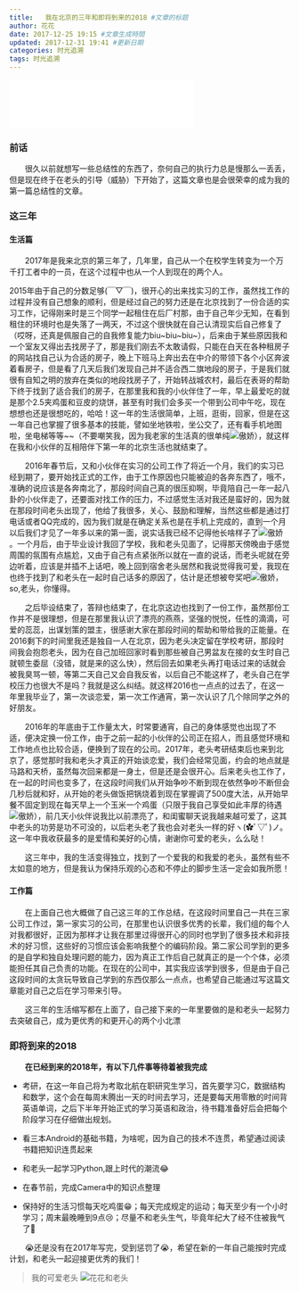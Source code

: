 ```yaml
---
title:   我在北京的三年和即将到来的2018 #文章的标题
author: 花花
date: 2017-12-25 19:15 #文章生成時間
updated: 2017-12-31 19:41 #更新日期
categories: 时光追溯
tags: 时光追溯
---
```


<iframe frameborder="no" border="0" marginwidth="0" marginheight="0" width=330 height=86 src="//music.163.com/outchain/player?type=2&id=28815250&auto=1&height=66"></iframe>

### 前话
&emsp;&emsp;很久以前就想写一些总结性的东西了，奈何自己的执行力总是慢那么一丢丢，但是现在终于在老头的引导（威胁）下开始了，这篇文章也是会很荣幸的成为我的第一篇总结性的文章。

### 这三年

#### 生活篇
&emsp;&emsp;2017年是我来北京的第三年了，几年里，自己从一个在校学生转变为一个万千打工者中的一员，在这个过程中也从一个人到现在的两个人。

2015年由于自己的分数足够(￣▽￣)，很开心的出来找实习的工作，虽然找工作的过程并没有自己想象的顺利，但是经过自己的努力还是在北京找到了一份合适的实习工作，记得刚来时是三个同学一起租住在后厂村那，由于自己年少无知，在看到租住的环境时也是失落了一两天，不过这个很快就在自己认清现实后自己修复了（哎呀，还真是佩服自己的自我修复能力biu~biu~biu~），后来由于某些原因我和一个室友又得出去找房子了，那是我们刚去不太敢请假，只能在白天在各种租房子的网站找自己认为合适的房子，晚上下班马上奔出去在中介的带领下各个小区奔波着看房子，但是看了几天后我们发现自己并不适合西二旗地段的房子，于是我们就很有自知之明的放弃在类似的地段找房子了，开始转战城农村，最后在表哥的帮助下终于找到了适合我们的房子，在那里我和我的小伙伴住了一年，早上最爱吃的就是那个2.5夹鸡蛋和豆皮的烧饼，甚至有时我们会多买一个带到公司中午吃，现在想想也还是很想吃的，哈哈！这一年的生活很简单，上班，逛街，回家，但是在这一年自己也掌握了很多基本的技能，譬如坐地铁啦，坐公交了，还有看手机地图啦，坐电梯等等~~（不要嘲笑我，因为我老家的生活真的很单纯![傲娇](http://p1q9eyoe7.bkt.clouddn.com/14.gif)），就这样在我和小伙伴的互相陪伴下第一年的北京生活也就结束了。

&emsp;&emsp;2016年春节后，又和小伙伴在实习的公司工作了将近一个月，我们的实习已经到期了，要开始找正式的工作，由于工作原因也只能被迫的各奔东西了，哦不，准确的说应该是各奔南北了，那段时间自己真的很压抑啊，毕竟陪自己一年一起八卦的小伙伴走了，还要面对找工作的压力，不过感觉生活对我还是蛮好的，因为就在那段时间老头出现了，他给了我很多，关心、鼓励和理解，当然这些都是通过打电话或者QQ完成的，因为我们就是在确定关系也是在手机上完成的，直到一个月以后我们才见了一年多以来的第一面，说实话我已经不记得他长啥样子了![傲娇](http://p1q9eyoe7.bkt.clouddn.com/66.gif)。一个月后，由于毕业设计我回了学校，我和老头见面了，记得那天傍晚由于感觉周围的氛围有点尴尬，又由于自己有点紧张所以就在一直的说话，而老头呢就在旁边听着，应该是并插不上话吧，晚上回到宿舍老头居然和我说觉得我可爱，我现在也终于找到了和老头在一起时自己话多的原因了，估计是还想被夸奖吧![傲娇](http://p1q9eyoe7.bkt.clouddn.com/27.gif)，so,老头，你懂得。

&emsp;&emsp;之后毕设结束了，答辩也结束了，在北京这边也找到了一份工作，虽然那份工作并不是很理想，但是在那里我认识了漂亮的燕燕，坚强的悦悦，任性的滴滴，可爱的蕊蕊，出谋划策的盟主，很感谢大家在那段时间的帮助和带给我的正能量。在2016剩下的时间里我还是独自一人在北京，因为老头决定留在学校考研，那段时间我会抱怨老头，因为在自己加班回家时看到那些被自己男盆友在接的女生时自己就顿生委屈（没错，就是来的这么快），然后回去如果老头再打电话过来的话就会被我臭骂一顿，等第二天自己又会自我反省，以后自己不能这样了，老头自己在学校压力也很大不是吗？我就是这么纠结。就这样2016也一点点的过去了，在这一年里我毕业了，第一次谈恋爱，第一次工作通宵，第一次认识了几个除同学之外的好朋友。

&emsp;&emsp;2016年的年底由于工作量太大，时常要通宵，自己的身体感觉也出现了不适，便决定换一份工作，由于之前一起的小伙伴的公司正在招人，而且感觉环境和工作地点也比较合适，便换到了现在的公司。2017年，老头考研结束后也来到北京了，感觉那时我和老头才真正的开始谈恋爱，我们会经常见面，约会的地点就是马路和天桥，虽然每次回来都是一身土，但是还是会很开心。后来老头也工作了，在一起的时间也变多了，在这段时间我们从开始争吵不断到现在依然争吵不断但会几秒后就和好，从开始的老头做饭把锅烧着到现在掌握调了500度大法，从开始早餐不固定到现在每天早上一个玉米一个鸡蛋（只限于我自己享受如此丰厚的待遇![傲娇](http://p1q9eyoe7.bkt.clouddn.com/67.gif)），前几天小伙伴说我比以前漂亮了，和闺蜜聊天说我越来越可爱了，这其中老头的功劳是功不可没的，以后老头老了我也会对老头一样的好ヽ(✿ﾟ▽ﾟ)ノ。这一年中我收获最多的是爱情和美好的心情，谢谢你可爱的老头，么么哒！

&emsp;&emsp;这三年中，我的生活变得独立，找到了一个爱我的和我爱的老头，虽然有些不太如意的地方，但是我认为保持乐观的心态和不停止的脚步生活一定会如我所愿！

#### 工作篇

&emsp;&emsp;在上面自己也大概做了自己这三年的工作总结，在这段时间里自己一共在三家公司工作过，第一家实习的公司，在那里也认识很多优秀的长辈，我们组的每个人对我都很好，正因为那样才让我在那里过得很开心的同时也学到了很多技术和非技术的好习惯，这些好的习惯应该会影响我整个的编码阶段。第二家公司学到的更多的是自学和独自处理问题的能力，因为真正工作后自己就真正的是一个个体，必须能担任其自己负责的功能。在现在的公司中，其实我应该学到很多，但是由于自己这段时间的太贪玩导致自己学到的东西仅那么一点点，也希望自己能通过写这篇文章能对自己之后在学习带来引导。

&emsp;&emsp;这三年的生活缩写都在上面了，自己接下来的一年里要做的是和老头一起努力去突破自己，成为更优秀的和更开心的两个小北漂


### 即将到来的2018

&emsp;&emsp;**在已经到来的2018年，有以下几件事等待着被我完成**

* 考研，在这一年自己将为考取北航在职研究生学习，首先要学习C，数据结构和数学，这个会在每周末腾出一天的时间去学习，还是要每天用零散的时间背英语单词，之后下半年开始正式的学习英语和政治，待书籍准备好后会把每个阶段学习在仔细做出规划。

* 看三本Android的基础书籍，为啥呢，因为自己的技术不连贯，希望通过阅读书籍把知识连贯起来

* 和老头一起学习Python,跟上时代的潮流😂

* 在春节前，完成Camera中的知识点整理

* 保持好的生活习惯每天吃鸡蛋😁；每天完成规定的运动；每天至少有一个小时学习；周末最晚睡到9点😢；尽量不和老头生气，毕竟年纪大了经不住被我气了👴

&emsp;&emsp;😭还是没有在2017年写完，受到惩罚了😭，希望在新的一年自己能按时完成计划，和老头一起迎接更优秀的我们！

> 我的可爱老头
![花花和老头](http://p1chajscf.bkt.clouddn.com/goMeihuaTemp_mh1508289128834.jpg)
